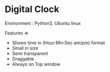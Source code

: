 # Digital Clock

Environment : Python3, Ubuntu linux

Features =>
- Shows time in (Hour:Min:Sec am/pm) format
- Small in size
- Semi transparent
- Draggable
- Always on Top window
